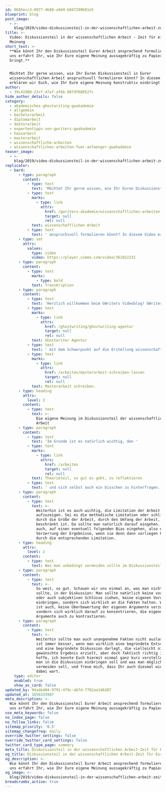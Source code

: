 ```yaml
---
id: 0685ecc3-0977-4b88-a9d4-b047290b01e5
blueprint: blog
post_image:
  - >-
    blog/2019/video-diskussionsteil-in-der-wissenschaftlichen-arbeit-zeit-für-eine-eigene-meinung/diskussionsteil-in-der-wissenschaftliche-Arbeit.png
title: >-
  Video: Diskussionsteil in der wissenschaftlichen Arbeit - Zeit für eine eigene
  Meinung
short_text: >-
  **Wie könnt Ihr den Diskussionsteil Eurer Arbeit ansprechend formulieren? Bei
  uns erfahrt Ihr, wie Ihr Eure eigene Meinung aussagekräftig zu Papier
  bringt.**


  Möchtet Ihr gerne wissen, wie Ihr Euren Diskussionsteil in Eurer
  wissenschaftlichen Arbeit anspruchsvoll formulieren könnt? In diesem Video
  erklären wir Euch, wie Ihr Eure eigene Meinung konstruktiv einbringt und...
author:
  - 39c41980-23cf-47af-af6b-087df68052fc
hide_author_details: false
category:
  - akademisches-ghostwriting-gwakademie
  - allgemein
  - bachelorarbeit
  - diplomarbeit
  - doktorarbeit
  - expertentipps-von-gwriters-gwakademie
  - hausarbeit
  - masterarbeit
  - wissenschaftliche-arbeiten
  - wissenschaftliches-arbeiten-fuer-anfaenger-gwakademie
teaser_image:
  - >-
    blog/2019/video-diskussionsteil-in-der-wissenschaftlichen-arbeit-zeit-für-eine-eigene-meinung/diskussionsteil-in-der-wissenschaftliche-Arbeit.png
replicator:
  - bard:
      - type: paragraph
        content:
          - type: text
            text: 'Möchtet Ihr gerne wissen, wie Ihr Euren Diskussionsteil in Eurer '
          - type: text
            marks:
              - type: link
                attrs:
                  href: /gwriters-akademie/wissenschaftliches-arbeiten-anfeanger
                  target: null
                  rel: null
            text: wissenschaftlichen Arbeit
          - type: text
            text: ' anspruchsvoll formulieren könnt? In diesem Video erklären wir Euch, wie Ihr Eure eigene Meinung konstruktiv einbringt und vor allem auch, was Ihr vermeiden solltet, um nicht zu bestehen, sondern eine bestmögliche Bewertung zu erhalten. Wir möchten Euch auf dem Weg zum Erfolg begleiten!'
      - type: set
        attrs:
          values:
            type: video
            video: https://player.vimeo.com/video/361022231
      - type: paragraph
        content:
          - type: text
            marks:
              - type: bold
            text: Transkription
      - type: paragraph
        content:
          - type: text
            text: 'Herzlich willkommen beim GWriters Videoblog! GWriters ist eine '
          - type: text
            marks:
              - type: link
                attrs:
                  href: /ghostwriting/ghostwriting-agentur
                  target: null
                  rel: null
            text: Ghostwriter Agentur
          - type: text
            text: ' mit dem Schwerpunkt auf die Erstellung wissenschaftlicher Texte. Heute haben wir das Thema "Diskussionsteil in der wissenschaftlichen Arbeit - Zeit für eine eigene Meinung". Nach dem Theorieteil ist der Diskussionsteil eigentlich die Krone Eurer Arbeit. Heute klären wir einmal auf, welche Do''s und welche Dont''s es gibt, was man also in dem Diskussionsteil mit aufnehmen sollte und was man möglichst vermeiden sollte, egal ob Sie Ihre Bachelorarbeit oder '
          - type: text
            marks:
              - type: link
                attrs:
                  href: /arbeiten/masterarbeit-schreiben-lassen
                  target: null
                  rel: null
            text: Masterarbeit schreiben.
      - type: heading
        attrs:
          level: 2
        content:
          - type: text
            text: >-
              Die eigene Meinung im Diskussionsteil der wissenschaftlichen
              Arbeit
      - type: paragraph
        content:
          - type: text
            text: 'Im Grunde ist es natürlich wichtig, den '
          - type: text
            marks:
              - type: link
                attrs:
                  href: /arbeiten
                  target: null
                  rel: null
            text: Theorieteil, so gut es geht, zu reflektieren
          - type: text
            text: ' und sich selbst auch ein bisschen zu hinterfragen. Das heißt, man stellt die Argumente gegenüber, stellt Kontraste her und geht wirklich mit Fakten auf die eigene Meinung ein, die man in dieser Diskussion widerspiegelt. Dabei ist die eigene Meinung natürlich nicht subjektiv, sondern wirklich eine begründete Entscheidung. Das ist ganz, ganz wichtig. Diese Entscheidungsgrundlage sollte dementsprechend, auch in der Diskussion, vollumfänglich, aber nicht zu lang erläutert werden.'
      - type: paragraph
        content:
          - type: text
            text: >-
              Weiterhin ist es auch wichtig, die Limitation der Arbeit
              aufzuzeigen. Sei es die methodische Limitation oder schlichtweg
              durch die Größe der Arbeit, durch den Umfang der Arbeit, welcher
              beschränkt ist. Da sollte man natürlich darauf eingehen. Und dann
              auch, auf einen eventuell folgenden Bias eingehen, also einer
              Verzerrung der Ergebnisse, wenn sie denn dann vorliegen könnten,
              durch die entsprechenden Limitation.
      - type: heading
        attrs:
          level: 2
        content:
          - type: text
            text: Was man unbedingt vermeiden sollte im Diskussionsteil
      - type: paragraph
        content:
          - type: text
            text: >-
              So weit, so gut. Schauen wir uns einmal an, was man nicht machen
              sollte, in der Diskussion: Man sollte natürlich keine voreiligen
              oder auch subjektiven Schlüsse ziehen, keine eigenen Vorurteile
              einbringen, sondern sich wirklich an die Fakten halten. Wichtig
              ist auch, keine Überbewertung der eigenen Argumente vorzunehmen,
              sondern sich wirklich darauf zu konzentrieren, die eigenen
              Argumente auch zu kontrastieren.
      - type: paragraph
        content:
          - type: text
            text: >-
              Weiterhin sollte man auch unangenehme Fakten nicht auslassen. Es
              ist immer besser, wenn man wirklich eine begründete Entscheidung
              und eine begründete Diskussion darlegt, die vielleicht nicht das
              gewünschte Ergebnis erzielt, aber doch faktisch richtig ist. Ich
              hoffe, ich konnte Euch hiermit einmal ganz kurz vorstellen, was
              man in die Diskussion einbringen soll und was man möglichst
              vermeiden soll, und freue mich, dass Ihr auch diesmal wieder mit
              dabei wart.
    type: editor
    enabled: true
    show_as_card: false
updated_by: 94ade404-9791-479c-a67d-f792aa146207
updated_at: 1656333987
meta_description: >-
  Wie könnt Ihr den Diskussionsteil Eurer Arbeit ansprechend formulieren? Bei
  uns erfahrt Ihr, wie Ihr Eure eigene Meinung aussagekräftig zu Papier bringt.
use_meta_keywords: false
no_index_page: false
no_follow_links: false
sitemap_priority: '0.5'
sitemap_changefreq: daily
override_twitter_settings: false
override_twitter_card_settings: false
twitter_card_type_page: summary
meta_title: Diskussionsteil in der wissenschaftlichen Arbeit-Zeit für Eure Meinung
og_title: Diskussionsteil in der wissenschaftlichen Arbeit-Zeit für Eure Meinung
og_description: >-
  Wie könnt Ihr den Diskussionsteil Eurer Arbeit ansprechend formulieren? Bei
  uns erfahrt Ihr, wie Ihr Eure eigene Meinung aussagekräftig zu Papier bringt.
og_image: >-
  blog/2019/video-diskussionsteil-in-der-wissenschaftlichen-arbeit-zeit-für-eine-eigene-meinung/diskussionsteil-in-der-wissenschaftliche-Arbeit.png
breadcrumbs_active: true
---
```

